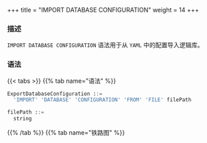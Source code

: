 +++
title = "IMPORT DATABASE CONFIGURATION"
weight = 14
+++

### 描述

`IMPORT DATABASE CONFIGURATION` 语法用于从 `YAML` 中的配置导入逻辑库。

### 语法

{{< tabs >}}
{{% tab name="语法" %}}
```sql
ExportDatabaseConfiguration ::=
  'IMPORT' 'DATABASE' 'CONFIGURATION' 'FROM' 'FILE' filePath

filePath ::=
  string
```
{{% /tab %}}
{{% tab name="铁路图" %}}
<iframe frameborder="0" name="diagram" id="diagram" width="100%" height="100%"></iframe>
{{% /tab %}}
{{< /tabs >}}

### 补充说明

- 当元数据中已存在同名逻辑库时，无法导入；
- 当 YAML 中 `databaseName` 为空时，无法导入；
- 当 YAML 中 `dataSources` 为空时，只导入空的逻辑库。

### 示例

```sql
IMPORT DATABASE CONFIGURATION FROM FILE "/xxx/config_sharding_db.yaml";
```

### 保留字

`IMPORT`、`DATABASE`、`CONFIGURATION`、`FROM`、`FILE`

### 相关链接

- [保留字](/cn/user-manual/shardingsphere-proxy/distsql/syntax/reserved-word/)
